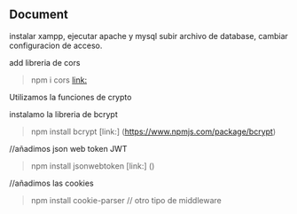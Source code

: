 ## Document
instalar xampp, ejecutar apache y mysql
subir archivo de database, cambiar configuracion de acceso.

add libreria de cors
> npm i cors [link:](https://www.npmjs.com/package/cors)

Utilizamos la funciones de crypto 

instalamo la libreria de bcrypt
> npm install bcrypt [link:] (https://www.npmjs.com/package/bcrypt)

//añadimos json web token JWT
> npm install jsonwebtoken [link:] ()

//añadimos las cookies
 > npm install cookie-parser // otro tipo de middleware